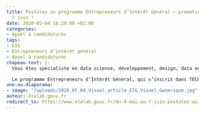 ```yaml
---
title: Postulez au programme Entrepreneurs d’Intérêt Général – promotion 4  –  jusqu'au
  7 juin !
date: 2020-05-04 16:29:00 +02:00
categories:
- Appel à candidatures
tags:
- EIG
- Entrepreneurs d’intérêt général
- Appel à candidatures
chapeau-text: |-
  Vous êtes spécialiste en data science, développement, design, data engineering ou géomatique ? Rejoignez la quatrième promotion du programme Entrepreneurs d’Intérêt Général !

  Le programme Entrepreneurs d’Intérêt Général, qui s’inscrit dans TECH.GOUV, le programme d’accélération de la transformation numérique de l’Etat, lance un appel à candidatures pour permettre à des profils extérieurs à l’administration de contribuer à l’amélioration du service public à l’aide de leurs compétences numériques. Il vise à recruter une promotion de 41 entrepreneurs d’intérêt général (EIG) spécialistes du numérique qui intègreront l’administration en septembre 2020.
une-ou-diaporama:
- image: "/uploads/2020_05_04_Visuel_article_EIG_Visuel_Generique.jpg"
auteur: Etalab.gouv.fr
redirect_to: https://www.etalab.gouv.fr/du-4-mai-au-7-juin-postulez-au-programme-entrepreneurs-dinteret-general-promotion-4
---
```


